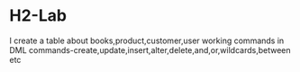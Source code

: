 # H2-Lab
I create a table about books,product,customer,user  working commands in DML commands-create,update,insert,alter,delete,and,or,wildcards,between etc
